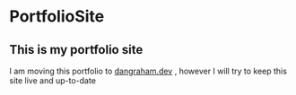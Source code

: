 # PortfolioSite

## This is my portfolio site

I am moving this portfolio to [dangraham.dev](https://dangraham.dev/) , however I will try to keep this site live and up-to-date
